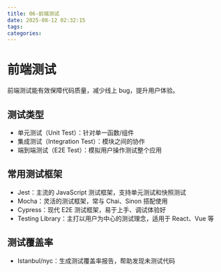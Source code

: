 ```yaml
---
title: 06-前端测试
date: 2025-08-12 02:32:15
tags:
categories:
---
```


# 前端测试

前端测试能有效保障代码质量，减少线上 bug，提升用户体验。

## 测试类型

- 单元测试（Unit Test）：针对单一函数/组件
- 集成测试（Integration Test）：模块之间的协作
- 端到端测试（E2E Test）：模拟用户操作测试整个应用

## 常用测试框架

- Jest：主流的 JavaScript 测试框架，支持单元测试和快照测试
- Mocha：灵活的测试框架，常与 Chai、Sinon 搭配使用
- Cypress：现代 E2E 测试框架，易于上手、调试体验好
- Testing Library：主打以用户为中心的测试理念，适用于 React、Vue 等

## 测试覆盖率

- Istanbul/nyc：生成测试覆盖率报告，帮助发现未测试代码